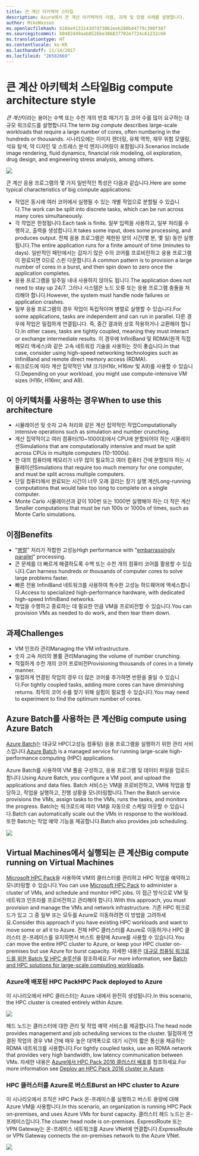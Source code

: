 ```yaml
---
title: 큰 계산 아키텍처 스타일
description: Azure에서 큰 계산 아키텍처의 이점, 과제 및 모범 사례를 설명합니다.
author: MikeWasson
ms.openlocfilehash: b16be4133143d7d73062eeb280b44779c390f387
ms.sourcegitcommit: b0482d49aab0526be386837702e7724c61232c60
ms.translationtype: HT
ms.contentlocale: ko-KR
ms.lasthandoff: 11/14/2017
ms.locfileid: "26582669"
---
```

# <a name="big-compute-architecture-style"></a><span data-ttu-id="9ccc5-103">큰 계산 아키텍처 스타일</span><span class="sxs-lookup"><span data-stu-id="9ccc5-103">Big compute architecture style</span></span>

<span data-ttu-id="9ccc5-104">*큰 계산*이라는 용어는 수백 또는 수천 개의 번호 매기기 등 코어 수를 많이 요구하는 대규모 워크로드를 설명합니다.</span><span class="sxs-lookup"><span data-stu-id="9ccc5-104">The term *big compute* describes large-scale workloads that require a large number of cores, often numbering in the hundreds or thousands.</span></span> <span data-ttu-id="9ccc5-105">시나리오에는 이미지 렌더링, 유체 역학, 재무 위험 모델링, 석유 탐색, 약 디자인 및 스트레스 분석 엔지니어링이 포함됩니다.</span><span class="sxs-lookup"><span data-stu-id="9ccc5-105">Scenarios include image rendering, fluid dynamics, financial risk modeling, oil exploration, drug design, and engineering stress analysis, among others.</span></span>

![](./images/big-compute-logical.png)

<span data-ttu-id="9ccc5-106">큰 계산 응용 프로그램의 몇 가지 일반적인 특성은 다음과 같습니다.</span><span class="sxs-lookup"><span data-stu-id="9ccc5-106">Here are some typical characteristics of big compute applications:</span></span>

- <span data-ttu-id="9ccc5-107">작업은 동시에 여러 코어에서 실행될 수 있는 개별 작업으로 분할될 수 있습니다.</span><span class="sxs-lookup"><span data-stu-id="9ccc5-107">The work can be split into discrete tasks, which can be run across many cores simultaneously.</span></span>
- <span data-ttu-id="9ccc5-108">각 작업은 한정됩니다.</span><span class="sxs-lookup"><span data-stu-id="9ccc5-108">Each task is finite.</span></span> <span data-ttu-id="9ccc5-109">일부 입력을 사용하고, 일부 처리를 수행하고, 출력을 생성합니다.</span><span class="sxs-lookup"><span data-stu-id="9ccc5-109">It takes some input, does some processing, and produces output.</span></span> <span data-ttu-id="9ccc5-110">전체 응용 프로그램은 제한된 양의 시간(몇 분, 몇 일) 동안 실행됩니다.</span><span class="sxs-lookup"><span data-stu-id="9ccc5-110">The entire application runs for a finite amount of time (minutes to days).</span></span> <span data-ttu-id="9ccc5-111">일반적인 패턴에서는 갑자기 많은 수의 코어를 프로비전하고 응용 프로그램이 완료되면 0으로 스핀 다운합니다.</span><span class="sxs-lookup"><span data-stu-id="9ccc5-111">A common pattern is to provision a large number of cores in a burst, and then spin down to zero once the application completes.</span></span> 
- <span data-ttu-id="9ccc5-112">응용 프로그램을 일주일 내내 사용하지 않아도 됩니다.</span><span class="sxs-lookup"><span data-stu-id="9ccc5-112">The application does not need to stay up 24/7.</span></span> <span data-ttu-id="9ccc5-113">그러나 시스템은 노드 오류 또는 응용 프로그램 충돌을 처리해야 합니다.</span><span class="sxs-lookup"><span data-stu-id="9ccc5-113">However, the system must handle node failures or application crashes.</span></span>
- <span data-ttu-id="9ccc5-114">일부 응용 프로그램의 경우 작업이 독립적이며 병렬로 실행할 수 있습니다.</span><span class="sxs-lookup"><span data-stu-id="9ccc5-114">For some applications, tasks are independent and can run in parallel.</span></span> <span data-ttu-id="9ccc5-115">다른 경우에 작업은 밀접하게 연결됩니다. 즉, 중간 결과와 상호 작용하거나 교환해야 합니다.</span><span class="sxs-lookup"><span data-stu-id="9ccc5-115">In other cases, tasks are tightly coupled, meaning they must interact or exchange intermediate results.</span></span> <span data-ttu-id="9ccc5-116">이 경우에 InfiniBand 및 RDMA(원격 직접 메모리 액세스)와 같은 고속 네트워킹 기술을 사용하는 것이 좋습니다.</span><span class="sxs-lookup"><span data-stu-id="9ccc5-116">In that case, consider using high-speed networking technologies such as InfiniBand and remote direct memory access (RDMA).</span></span> 
- <span data-ttu-id="9ccc5-117">워크로드에 따라 계산 집약적인 VM 크기(H16r, H16mr 및 A9)를 사용할 수 있습니다.</span><span class="sxs-lookup"><span data-stu-id="9ccc5-117">Depending on your workload, you might use compute-intensive VM sizes (H16r, H16mr, and A9).</span></span>

## <a name="when-to-use-this-architecture"></a><span data-ttu-id="9ccc5-118">이 아키텍처를 사용하는 경우</span><span class="sxs-lookup"><span data-stu-id="9ccc5-118">When to use this architecture</span></span>

- <span data-ttu-id="9ccc5-119">시뮬레이션 및 숫자 고속 처리와 같은 계산 집약적인 작업</span><span class="sxs-lookup"><span data-stu-id="9ccc5-119">Computationally intensive operations such as simulation and number crunching.</span></span>
- <span data-ttu-id="9ccc5-120">계산 집약적이고 여러 컴퓨터(10~1000대)에서 CPU에 분할되어야 하는 시뮬레이션</span><span class="sxs-lookup"><span data-stu-id="9ccc5-120">Simulations that are computationally intensive and must be split across CPUs in multiple computers (10-1000s).</span></span>
- <span data-ttu-id="9ccc5-121">한 대의 컴퓨터에 메모리가 너무 많이 필요하고 여러 컴퓨터 간에 분할되야 하는 시뮬레이션</span><span class="sxs-lookup"><span data-stu-id="9ccc5-121">Simulations that require too much memory for one computer, and must be split across multiple computers.</span></span>
- <span data-ttu-id="9ccc5-122">단일 컴퓨터에서 완료되는 시간이 너무 오래 걸리는 장기 실행 계산</span><span class="sxs-lookup"><span data-stu-id="9ccc5-122">Long-running computations that would take too long to complete on a single computer.</span></span>
- <span data-ttu-id="9ccc5-123">Monte Carlo 시뮬레이션과 같이 100번 또는 1000번 실행해야 하는 더 작은 계산</span><span class="sxs-lookup"><span data-stu-id="9ccc5-123">Smaller computations that must be run 100s or 1000s of times, such as Monte Carlo simulations.</span></span>

## <a name="benefits"></a><span data-ttu-id="9ccc5-124">이점</span><span class="sxs-lookup"><span data-stu-id="9ccc5-124">Benefits</span></span>

- <span data-ttu-id="9ccc5-125">"[병렬][embarrassingly-parallel]" 처리가 적합한 고성능</span><span class="sxs-lookup"><span data-stu-id="9ccc5-125">High performance with "[embarrassingly parallel][embarrassingly-parallel]" processing.</span></span>
- <span data-ttu-id="9ccc5-126">큰 문제를 더 빠르게 해결하도록 수백 또는 수천 개의 컴퓨터 코어를 활용할 수 있습니다.</span><span class="sxs-lookup"><span data-stu-id="9ccc5-126">Can harness hundreds or thousands of computer cores to solve large problems faster.</span></span>
- <span data-ttu-id="9ccc5-127">빠른 전용 InfiniBand 네트워크를 사용하여 특수한 고성능 하드웨어에 액세스합니다.</span><span class="sxs-lookup"><span data-stu-id="9ccc5-127">Access to specialized high-performance hardware, with dedicated high-speed InfiniBand networks.</span></span>
- <span data-ttu-id="9ccc5-128">작업을 수행하고 종료하는 데 필요한 만큼 VM을 프로비전할 수 있습니다.</span><span class="sxs-lookup"><span data-stu-id="9ccc5-128">You can provision VMs as needed to do work, and then tear them down.</span></span> 

## <a name="challenges"></a><span data-ttu-id="9ccc5-129">과제</span><span class="sxs-lookup"><span data-stu-id="9ccc5-129">Challenges</span></span>

- <span data-ttu-id="9ccc5-130">VM 인프라 관리</span><span class="sxs-lookup"><span data-stu-id="9ccc5-130">Managing the VM infrastructure.</span></span>
- <span data-ttu-id="9ccc5-131">숫자 고속 처리의 볼륨 관리</span><span class="sxs-lookup"><span data-stu-id="9ccc5-131">Managing the volume of number crunching.</span></span> 
- <span data-ttu-id="9ccc5-132">적절하게 수천 개의 코어 프로비전</span><span class="sxs-lookup"><span data-stu-id="9ccc5-132">Provisioning thousands of cores in a timely manner.</span></span>
- <span data-ttu-id="9ccc5-133">밀접하게 연결된 작업의 경우 더 많은 코어를 추가하면 반환을 줄일 수 있습니다.</span><span class="sxs-lookup"><span data-stu-id="9ccc5-133">For tightly coupled tasks, adding more cores can have diminishing returns.</span></span> <span data-ttu-id="9ccc5-134">최적의 코어 수를 찾기 위해 실험이 필요할 수 있습니다.</span><span class="sxs-lookup"><span data-stu-id="9ccc5-134">You may need to experiment to find the optimum number of cores.</span></span>

## <a name="big-compute-using-azure-batch"></a><span data-ttu-id="9ccc5-135">Azure Batch를 사용하는 큰 계산</span><span class="sxs-lookup"><span data-stu-id="9ccc5-135">Big compute using Azure Batch</span></span>

<span data-ttu-id="9ccc5-136">[Azure Batch][batch]는 대규모 HPC(고성능 컴퓨팅) 응용 프로그램을 실행하기 위한 관리 서비스입니다.</span><span class="sxs-lookup"><span data-stu-id="9ccc5-136">[Azure Batch][batch] is a managed service for running large-scale high-performance computing (HPC) applications.</span></span>

<span data-ttu-id="9ccc5-137">Azure Batch를 사용하여 VM 풀을 구성하고, 응용 프로그램 및 데이터 파일을 업로드합니다.</span><span class="sxs-lookup"><span data-stu-id="9ccc5-137">Using Azure Batch, you configure a VM pool, and upload the applications and data files.</span></span> <span data-ttu-id="9ccc5-138">Batch 서비스는 VM을 프로비전하고, VM에 작업을 할당하고, 작업을 실행하고, 진행 상황을 모니터링합니다.</span><span class="sxs-lookup"><span data-stu-id="9ccc5-138">Then the Batch service provisions the VMs, assign tasks to the VMs, runs the tasks, and monitors the progress.</span></span> <span data-ttu-id="9ccc5-139">Batch는 워크로드에 따라 VM을 자동으로 스케일 아웃할 수 있습니다.</span><span class="sxs-lookup"><span data-stu-id="9ccc5-139">Batch can automatically scale out the VMs in response to the workload.</span></span> <span data-ttu-id="9ccc5-140">또한 Batch는 작업 예약 기능을 제공합니다.</span><span class="sxs-lookup"><span data-stu-id="9ccc5-140">Batch also provides job scheduling.</span></span>

![](./images/big-compute-batch.png) 

## <a name="big-compute-running-on-virtual-machines"></a><span data-ttu-id="9ccc5-141">Virtual Machines에서 실행되는 큰 계산</span><span class="sxs-lookup"><span data-stu-id="9ccc5-141">Big compute running on Virtual Machines</span></span>

<span data-ttu-id="9ccc5-142">[Microsoft HPC Pack][hpc-pack]을 사용하여 VM의 클러스터를 관리하고 HPC 작업을 예약하고 모니터링할 수 있습니다.</span><span class="sxs-lookup"><span data-stu-id="9ccc5-142">You can use [Microsoft HPC Pack][hpc-pack] to administer a cluster of VMs, and schedule and monitor HPC jobs.</span></span> <span data-ttu-id="9ccc5-143">이 접근 방식으로 VM 및 네트워크 인프라를 프로비전하고 관리해야 합니다.</span><span class="sxs-lookup"><span data-stu-id="9ccc5-143">With this approach, you must provision and manage the VMs and network infrastructure.</span></span> <span data-ttu-id="9ccc5-144">기존 HPC 워크로드가 있고 그 중 일부 또는 모두를 Azure로 이동하려면 이 방법을 고려하세요.</span><span class="sxs-lookup"><span data-stu-id="9ccc5-144">Consider this approach if you have existing HPC workloads and want to move some or all it to Azure.</span></span> <span data-ttu-id="9ccc5-145">전체 HPC 클러스터를 Azure로 이동하거나 HPC 클러스터 온-프레미스를 유지하면서 버스트 용량에 Azure를 사용할 수 있습니다.</span><span class="sxs-lookup"><span data-stu-id="9ccc5-145">You can move the entire HPC cluster to Azure, or keep your HPC cluster on-premises but use Azure for burst capacity.</span></span> <span data-ttu-id="9ccc5-146">자세한 내용은 [대규모 컴퓨팅 워크로드를 위한 Batch 및 HPC 솔루션][batch-hpc-solutions]을 참조하세요.</span><span class="sxs-lookup"><span data-stu-id="9ccc5-146">For more information, see [Batch and HPC solutions for large-scale computing workloads][batch-hpc-solutions].</span></span>

### <a name="hpc-pack-deployed-to-azure"></a><span data-ttu-id="9ccc5-147">Azure에 배포된 HPC Pack</span><span class="sxs-lookup"><span data-stu-id="9ccc5-147">HPC Pack deployed to Azure</span></span>

<span data-ttu-id="9ccc5-148">이 시나리오에서 HPC 클러스터는 Azure 내에서 완전히 생성됩니다.</span><span class="sxs-lookup"><span data-stu-id="9ccc5-148">In this scenario, the HPC cluster is created entirely within Azure.</span></span>

![](./images/big-compute-iaas.png) 
 
<span data-ttu-id="9ccc5-149">헤드 노드는 클러스터에 대한 관리 및 작업 예약 서비스를 제공합니다.</span><span class="sxs-lookup"><span data-stu-id="9ccc5-149">The head node provides management and job scheduling services to the cluster.</span></span> <span data-ttu-id="9ccc5-150">밀접하게 연결된 작업의 경우 VM 간에 매우 높은 대역폭으로 대기 시간이 짧은 통신을 제공하는 RDMA 네트워크를 사용합니다.</span><span class="sxs-lookup"><span data-stu-id="9ccc5-150">For tightly coupled tasks, use an RDMA network that provides very high bandwidth, low latency communication between VMs.</span></span> <span data-ttu-id="9ccc5-151">자세한 내용은 [Azure에서 HPC Pack 2016 클러스터 배포][deploy-hpc-azure]를 참조하세요.</span><span class="sxs-lookup"><span data-stu-id="9ccc5-151">For more information see [Deploy an HPC Pack 2016 cluster in Azure][deploy-hpc-azure].</span></span>

### <a name="burst-an-hpc-cluster-to-azure"></a><span data-ttu-id="9ccc5-152">HPC 클러스터를 Azure로 버스트</span><span class="sxs-lookup"><span data-stu-id="9ccc5-152">Burst an HPC cluster to Azure</span></span>

<span data-ttu-id="9ccc5-153">이 시나리오에서 조직은 HPC Pack 온-프레미스를 실행하고 버스트 용량에 대해 Azure VM을 사용합니다.</span><span class="sxs-lookup"><span data-stu-id="9ccc5-153">In this scenario, an organization is running HPC Pack on-premises, and uses Azure VMs for burst capacity.</span></span> <span data-ttu-id="9ccc5-154">클러스터 헤드 노드는 온-프레미스입니다.</span><span class="sxs-lookup"><span data-stu-id="9ccc5-154">The cluster head node is on-premises.</span></span> <span data-ttu-id="9ccc5-155">ExpressRoute 또는 VPN Gateway는 온-프레미스 네트워크를 Azure VNet에 연결합니다.</span><span class="sxs-lookup"><span data-stu-id="9ccc5-155">ExpressRoute or VPN Gateway connects the on-premises network to the Azure VNet.</span></span>

![](./images/big-compute-hybrid.png) 


[batch]: /azure/batch/
[batch-hpc-solutions]: /azure/batch/batch-hpc-solutions
[deploy-hpc-azure]: /azure/virtual-machines/windows/hpcpack-2016-cluster
[embarrassingly-parallel]: https://en.wikipedia.org/wiki/Embarrassingly_parallel
[hpc-pack]: https://technet.microsoft.com/library/cc514029

 
